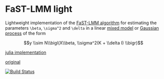 # FaST-LMM light

Lightweight implementation of the [FaST-LMM algorithm](https://europepmc.org/article/med/21892150) for estimating the parameters ``\beta``, ``\sigma^2`` and ``\delta`` in a linear [mixed model](https://en.wikipedia.org/wiki/Mixed_model) or [Gaussian process](https://en.wikipedia.org/wiki/Gaussian_process) of the form

```math
y \\sim N\\bigl(X\\beta, \\sigma^2(K + \\delta I) \\bigr)
```

[julia implementation](https://github.com/sens/FaSTLMM.jl)

[original](https://fastlmm.github.io/)

[![Build Status](https://github.com/tmichoel/FaSTLMMlight.jl/actions/workflows/CI.yml/badge.svg?branch=master)](https://github.com/tmichoel/FaSTLMMlight.jl/actions/workflows/CI.yml?query=branch%3Amaster)
